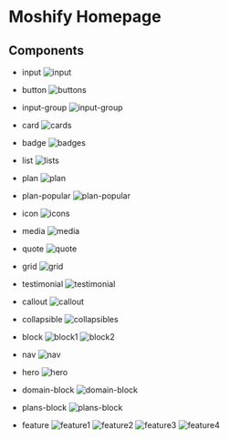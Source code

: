 # Moshify Homepage

## Components

* input
![input](ReadmeImg/input.png)


* button
![buttons](ReadmeImg/buttons.png)


* input-group
![input-group](ReadmeImg/input-group.png)


* card
![cards](ReadmeImg/cards.png)


* badge
![badges](ReadmeImg/badges.png)


* list
![lists](ReadmeImg/lists.png)


* plan
![plan](ReadmeImg/plan.png)


* plan-popular
![plan-popular](ReadmeImg/plan-popular.png)


* icon
![icons](ReadmeImg/icons.png)


* media
![media](ReadmeImg/media.png)


* quote
![quote](ReadmeImg/quote.png)


* grid
![grid](ReadmeImg/grid.png)


* testimonial
![testimonial](ReadmeImg/testimonial.png)


* callout
![callout](ReadmeImg/callout.png)


* collapsible
![collapsibles](ReadmeImg/collapsibles.png)


* block
![block1](ReadmeImg/block1.png)
![block2](ReadmeImg/block2.png)


* nav
![nav](ReadmeImg/nav.png)


* hero
![hero](ReadmeImg/hero.png)


* domain-block
![domain-block](ReadmeImg/domain-block.png)


* plans-block
![plans-block](ReadmeImg/plans-block.png)


* feature
![feature1](ReadmeImg/feature1.png)
![feature2](ReadmeImg/feature2.png)
![feature3](ReadmeImg/feature3.png)
![feature4](ReadmeImg/feature4.png)